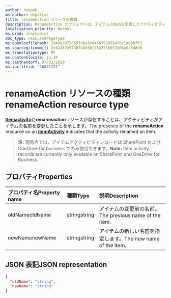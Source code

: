 ```yaml
---
author: daspek
ms.author: dspektor
title: renameAction リソースの種類
description: RenameAction オブジェクトは、アイテムの名前を変更したアクティビティに関する情報を提供します。
localization_priority: Normal
ms.prod: sharepoint
doc_type: resourcePageType
ms.openlocfilehash: 2949a3875d657dba3c64b6753855476c1d66bfb3
ms.sourcegitcommit: 2c62457e57467b8d50f21b255b553106a9a5d8d6
ms.translationtype: MT
ms.contentlocale: ja-JP
ms.lasthandoff: 07/31/2019
ms.locfileid: "36034721"
---
```

# <a name="renameaction-resource-type"></a><span data-ttu-id="c72ff-103">renameAction リソースの種類</span><span class="sxs-lookup"><span data-stu-id="c72ff-103">renameAction resource type</span></span>

<span data-ttu-id="c72ff-104">[**Itemactivity**][activity]に**renameaction**リソースが存在することは、アクティビティがアイテムの名前を変更したことを示します。</span><span class="sxs-lookup"><span data-stu-id="c72ff-104">The presence of the **renameAction** resource on an [**itemActivity**][activity] indicates that the activity renamed an item.</span></span>

><span data-ttu-id="c72ff-105">**注:** 現時点では、アイテムアクティビティレコードは SharePoint および OneDrive for business でのみ使用できます。</span><span class="sxs-lookup"><span data-stu-id="c72ff-105">**Note:** Item activity records are currently only available on SharePoint and OneDrive for Business.</span></span>

[activity]: itemactivity.md

## <a name="properties"></a><span data-ttu-id="c72ff-106">プロパティ</span><span class="sxs-lookup"><span data-stu-id="c72ff-106">Properties</span></span>

| <span data-ttu-id="c72ff-107">プロパティ名</span><span class="sxs-lookup"><span data-stu-id="c72ff-107">Property name</span></span> | <span data-ttu-id="c72ff-108">種類</span><span class="sxs-lookup"><span data-stu-id="c72ff-108">Type</span></span>   | <span data-ttu-id="c72ff-109">説明</span><span class="sxs-lookup"><span data-stu-id="c72ff-109">Description</span></span>
|:--------------|:-------|:----------------------------------------------------
| <span data-ttu-id="c72ff-110">oldName</span><span class="sxs-lookup"><span data-stu-id="c72ff-110">oldName</span></span>       | <span data-ttu-id="c72ff-111">string</span><span class="sxs-lookup"><span data-stu-id="c72ff-111">string</span></span> | <span data-ttu-id="c72ff-112">アイテムの変更前の名前。</span><span class="sxs-lookup"><span data-stu-id="c72ff-112">The previous name of the item.</span></span>
| <span data-ttu-id="c72ff-113">newName</span><span class="sxs-lookup"><span data-stu-id="c72ff-113">newName</span></span>       | <span data-ttu-id="c72ff-114">string</span><span class="sxs-lookup"><span data-stu-id="c72ff-114">string</span></span> | <span data-ttu-id="c72ff-115">アイテムの新しい名前を指定します。</span><span class="sxs-lookup"><span data-stu-id="c72ff-115">The new name of the item.</span></span>

## <a name="json-representation"></a><span data-ttu-id="c72ff-116">JSON 表記</span><span class="sxs-lookup"><span data-stu-id="c72ff-116">JSON representation</span></span>

<!-- {
  "blockType": "resource",
  "optionalProperties": [ ],
  "@type": "microsoft.graph.renameAction"
}-->

```json
{
  "oldName": "string",
  "newName": "string"
}
```

<!--
{
  "type": "#page.annotation",
  "description": "The renameAction object provides information about an activity that renamed an item.",
  "keywords": "activities,activity,action,rename,renamed",
  "section": "documentation",
  "tocPath": "Resources/renameAction",
  "suppressions": []
}
-->
